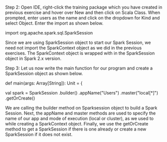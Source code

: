 
Step 2: Open IDE, right-click the training package which you have created in previous exercise and hover over New and then click on Scala Class. When prompted, enter users as the name and click on the dropdown for Kind and select Object. Enter the import as shown below.

import org.apache.spark.sql.SparkSession

Since we are using SparkSession object to start our Spark Session, we need not import the SparkContext object as we did in the previous exercises. The SparkContext object is wrapped with in the SparkSession object in Spark 2.x version.


Step 3: Let us now write the main function for our program and create a SparkSession object as shown below.

def main(args: Array[String]): Unit = {

  val spark = SparkSession
    .builder()
    .appName("Users")
    .master("local[*]")
    .getOrCreate()

We are calling the builder method on Sparksession object to build a Spark Session. Next, the appName and master methods are used to specify the name of our app and mode of execution (local or cluster), as we used to while creating a SparkContext object. Finally, we use the getOrCreate method to get a SparkSession if there is one already or create a new SparkSession if it does not exist.

 

